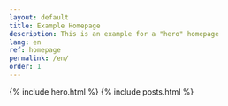 ```yaml
---
layout: default
title: Example Homepage
description: This is an example for a "hero" homepage
lang: en
ref: homepage
permalink: /en/
order: 1
---
```


{% include hero.html %}
{% include posts.html %}
